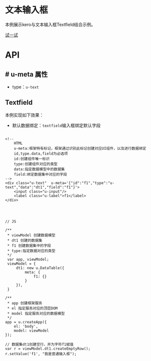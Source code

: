 # 文本输入框

本例展示kero与文本输入框Textfield结合示例。

[试一试](http://tinper.org/webide/#/demos/kero/textfield)


# API

## \# u-meta 属性

* type：`u-text`

## Textfield

本例实现如下效果：

* 默认数据绑定：`textfield`输入框绑定默认字段

<div class="examples-code"><pre><code>
&lt;!--
	HTML
	u-meta:框架特有标记，框架通过识别此标记创建对应UI组件，以及进行数据绑定
	id,type.data,field为必选项
	id:创建组件唯一标识
	type:创建组件对应的类型
	data:指定数据模型中的数据集
	field:绑定数据集中对应的字段
-->
&lt;div class="u-text"  u-meta='{"id":"f1","type":"u-text","data":"dt1","field":"f1"}'>
    &lt;input class="u-input"/>
    &lt;label class="u-label">f1&lt;/label>
&lt;/div></code></pre>
</div>

<div class="examples-code"><pre><code>
</code></pre>
</div>

<pre class="examples-code"><code>
// JS

/**
 * viewModel 创建数据模型
 * dt1 创建的数据集
 * f1 创建数据集中的字段
 * type:指定数据对应的类型
 */
 var app, viewModel;
 viewModel = {
     dt1: new u.DataTable({
         meta: {
             f1: {}
         }
     }),
 }

/**
 * app 创建框架服务
 * el 指定服务对应的顶层DOM
 * model 指定服务对应的数据模型
 */
app = u.createApp({
    el: 'body',
    model: viewModel
});

// 数据集dt1创建空行，并为字符f1赋值
var r = viewModel.dt1.createEmptyRow();
r.setValue('f1', "我是普通输入框");
</code></pre>

